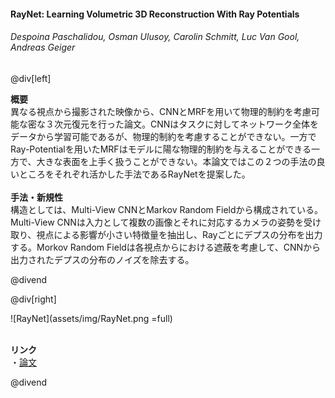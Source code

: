 #### RayNet: Learning Volumetric 3D Reconstruction With Ray Potentials
###### Despoina Paschalidou, Osman Ulusoy, Carolin Schmitt, Luc Van Gool, Andreas Geiger

@div[left]

__概要__<br>
異なる視点から撮影された映像から、CNNとMRFを用いて物理的制約を考慮可能な密な３次元復元を行った論文。CNNはタスクに対してネットワーク全体をデータから学習可能であるが、物理的制約を考慮することができない。一方でRay-Potentialを用いたMRFはモデルに陽な物理的制約を与えることができる一方で、大きな表面を上手く扱うことができない。本論文ではこの２つの手法の良いところをそれぞれ活かした手法であるRayNetを提案した。<br>
<br>
__手法・新規性__<br>
構造としては、Multi-View CNNとMarkov Random Fieldから構成されている。Multi-View CNNは入力として複数の画像とそれに対応するカメラの姿勢を受け取り、視点による影響が小さい特徴量を抽出し、Rayごとにデプスの分布を出力する。Morkov Random Fieldは各視点からにおける遮蔽を考慮して、CNNから出力されたデプスの分布のノイズを除去する。<br>

@divend

@div[right]

![RayNet](assets/img/RayNet.png =full)<br>
<br>

__リンク__<br>
・[論文](http://openaccess.thecvf.com/content_cvpr_2018/papers/Paschalidou_RayNet_Learning_Volumetric_CVPR_2018_paper.pdf)<br>

@divend